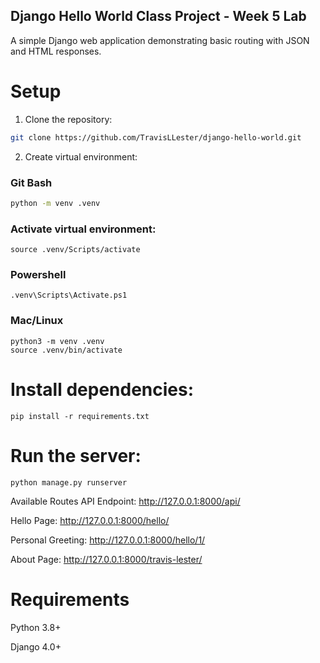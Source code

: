 ## Django Hello World Class Project - Week 5 Lab
A simple Django web application demonstrating basic routing with JSON and HTML responses.

# Setup
1.  Clone the repository:

```bash
git clone https://github.com/TravisLLester/django-hello-world.git
```

2.  Create virtual environment:

### Git Bash
  ```bash
  python -m venv .venv
  ```

### Activate virtual environment:
  ```
  source .venv/Scripts/activate
  ```


### Powershell
```
.venv\Scripts\Activate.ps1
```

### Mac/Linux
```
python3 -m venv .venv
source .venv/bin/activate
```

# Install dependencies:

```
pip install -r requirements.txt
```

# Run the server:
```
python manage.py runserver
```

Available Routes
API Endpoint: http://127.0.0.1:8000/api/

Hello Page: http://127.0.0.1:8000/hello/

Personal Greeting: http://127.0.0.1:8000/hello/1/

About Page: http://127.0.0.1:8000/travis-lester/

# Requirements

Python 3.8+

Django 4.0+
